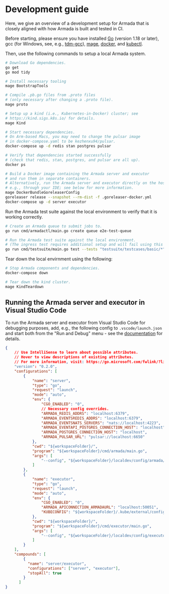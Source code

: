 # Development guide

Here, we give an overview of a development setup for Armada that is closely aligned with how Armada is built and tested in CI.

Before starting, please ensure you have installed [Go](https://go.dev/doc/install) (version 1.18 or later), gcc (for Windows, see, e.g., [tdm-gcc](https://jmeubank.github.io/tdm-gcc/)), [mage](https://magefile.org/), [docker](https://docs.docker.com/get-docker/), and [kubectl](https://kubernetes.io/docs/tasks/tools/#kubectl).

Then, use the following commands to setup a local Armada system.

```bash
# Download Go dependencies.
go get
go mod tidy

# Install necessary tooling
mage BootstrapTools

# Compile .pb.go files from .proto files
# (only necessary after changing a .proto file).
mage proto

# Setup up a kind (i.e., Kubernetes-in-Docker) cluster; see
# https://kind.sigs.k8s.io/ for details.
mage Kind

# Start necessary dependencies.
# On Arm-based Macs, you may need to change the pulsar image
# in docker-compose.yaml to be kezhenxu94/pulsar.
docker-compose up -d redis stan postgres pulsar

# Verify that dependencies started successfully
# (check that redis, stan, postgres, and pulsar are all up).
docker ps

# Build a Docker image containing the Armada server and executor
# and run them in separate containers.
# Alternatively, run the Armada server and executor directly on the host,
# e.g., through your IDE; see below for more information.
mage DockerBundleGoreleaserConfig
goreleaser release --snapshot --rm-dist -f .goreleaser-docker.yml
docker-compose up -d server executor
```

Run the Armada test suite against the local environment to verify that it is working correctly.
```bash
# Create an Armada queue to submit jobs to.
go run cmd/armadactl/main.go create queue e2e-test-queue

# Run the Armada test suite against the local environment.
# (The ingress test requires additional setup and will fail using this setup.)
go run cmd/testsuite/main.go test --tests "testsuite/testcases/basic/*", --junit junit.xml
```

Tear down the local envirnment using the following:
```bash
# Stop Armada components and dependencies.
docker-compose down

# Tear down the kind cluster.
mage KindTeardown
```

## Running the Armada server and executor in Visual Studio Code

To run the Armada server and executor from Visual Studio Code for debugging purposes, add, e.g., the following config to `.vscode/launch.json` and start both from the "Run and Debug" menu - see the [documentation](https://code.visualstudio.com/docs/editor/debugging) for details.

```json
{
    // Use IntelliSense to learn about possible attributes.
    // Hover to view descriptions of existing attributes.
    // For more information, visit: https://go.microsoft.com/fwlink/?linkid=830387
    "version": "0.2.0",
    "configurations": [
        {
            "name": "server",
            "type": "go",
            "request": "launch",
            "mode": "auto",
            "env": {
                "CGO_ENABLED": "0",
                // Necessary config overrides.
                "ARMADA_REDIS_ADDRS": "localhost:6379",
                "ARMADA_EVENTSREDIS_ADDRS": "localhost:6379",
                "ARMADA_EVENTSNATS_SERVERS": "nats://localhost:4223",
                "ARMADA_EVENTAPI_POSTGRES_CONNECTION_HOST": "localhost",
                "ARMADA_POSTGRES_CONNECTION_HOST": "localhost",
                "ARMADA_PULSAR_URL": "pulsar://localhost:6650"
            },
            "cwd": "${workspaceFolder}/",
            "program": "${workspaceFolder}/cmd/armada/main.go",
            "args": [
                "--config", "${workspaceFolder}/localdev/config/armada/config.yaml"                
            ]
        },
        {
            "name": "executor",
            "type": "go",
            "request": "launch",
            "mode": "auto",
            "env": {
                "CGO_ENABLED": "0",
                "ARMADA_APICONNECTION_ARMADAURL": "localhost:50051",
                "KUBECONFIG": "${workspaceFolder}/.kube/external/config"
            },
            "cwd": "${workspaceFolder}/",
            "program": "${workspaceFolder}/cmd/executor/main.go",
            "args": [
                "--config", "${workspaceFolder}/localdev/config/executor/config.yaml"
            ]
        }
    ],
    "compounds": [
        {
          "name": "server/executor",
          "configurations": ["server", "executor"],
          "stopAll": true
        }
      ]    
}
```